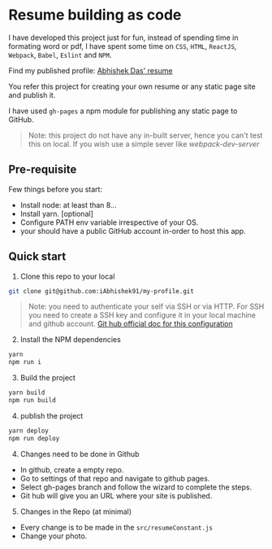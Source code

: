 # Resume building as code

I have developed this project just for fun, instead of spending time in formating word or pdf, I have spent some time on `CSS`, `HTML`, `ReactJS`, `Webpack`, `Babel`, `Eslint` and `NPM`.

Find my published profile: [Abhishek Das' resume](https://iabhishek91.github.io/my-profile/#)

You refer this project for creating your own resume or any static page site and publish it.

I have used `gh-pages` a npm module for publishing any static page to GitHub.

> Note: this project do not have any in-built server, hence you can't test this on local. If you wish use a simple sever like *webpack-dev-server*

## Pre-requisite

Few things before you start:

- Install node: at least than 8.*.*.
- Install yarn. [optional]
- Configure PATH env variable irrespective of your OS.
- your should have a public GitHub account in-order to host this app.

## Quick start

1. Clone this repo to your local

  ```sh
  git clone git@github.com:iAbhishek91/my-profile.git
  ```

  > Note: you need to authenticate your self via SSH or via HTTP. For SSH you need to create a SSH key and configure it in your local machine and github account. [Git hub official doc for this configuration](https://help.github.com/en/github/authenticating-to-github/connecting-to-github-with-ssh)

2. Install the NPM dependencies

```sh
yarn
npm run i
```

3. Build the project

```sh
yarn build
npm run build
```

4. publish the project

```sh
yarn deploy
npm run deploy
```

4. Changes need to be done in Github

- In github, create a empty repo.
- Go to settings of that repo and navigate to github pages.
- Select gh-pages branch and follow the wizard to complete the steps.
- Git hub will give you an URL where your site is published.

5. Changes in the Repo (at minimal)

- Every change is to be made in the `src/resumeConstant.js`
- Change your photo.
